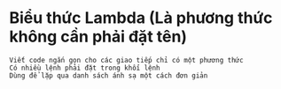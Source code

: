 # Biểu thức Lambda (Là phương thức không cần phải đặt tên)
	Viết code ngắn gọn cho các giao tiếp chỉ có một phương thức
	Có nhiều lệnh phải đặt trong khối lệnh
	Dùng để lặp qua danh sách ánh sạ một cách đơn giản